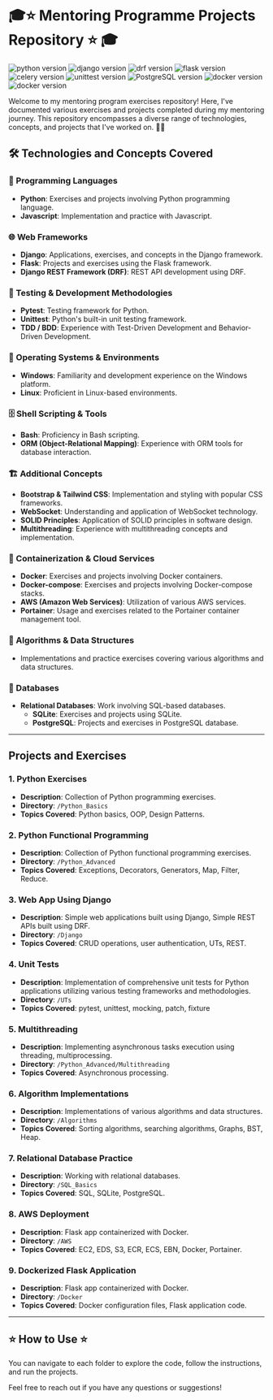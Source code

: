 # 🎓⭐  Mentoring Programme Projects Repository ⭐ 🎓

![python version](https://img.shields.io/badge/python-3.12-yellow.svg)
![django version](https://img.shields.io/badge/Django-4.2.3-green.svg)
![drf version](https://img.shields.io/badge/DRF-3.9.3-cyan.svg)
![flask version](https://img.shields.io/badge/pytorch-1.7-orange.svg)
![celery version](https://img.shields.io/badge/Celery-5.3.4-blue.svg)
![unittest version](https://img.shields.io/badge/unittest-3.12-darkblue.svg)
![PostgreSQL version](https://img.shields.io/badge/PostgreSQL-15-silver.svg) 
![docker version](https://img.shields.io/badge/Docker-4.20.1-darkblue.svg)
![docker version](https://img.shields.io/badge/Docker--compose-2.21-maroon.svg) 


Welcome to my mentoring program exercises repository! Here, I've documented various exercises and projects completed during my mentoring journey. This repository encompasses a diverse range of technologies, concepts, and projects that I've worked on. 🚀🚀

## 🛠️ Technologies and Concepts Covered 

### 🐍 Programming Languages
- **Python**: Exercises and projects involving Python programming language. 
- **Javascript**: Implementation and practice with Javascript. 

### 🌐 Web Frameworks
- **Django**: Applications, exercises, and concepts in the Django framework. 
- **Flask**: Projects and exercises using the Flask framework. 
- **Django REST Framework (DRF)**: REST API development using DRF. 

### 🧪 Testing & Development Methodologies
- **Pytest**: Testing framework for Python. 
- **Unittest**: Python's built-in unit testing framework.
- **TDD / BDD**: Experience with Test-Driven Development and Behavior-Driven Development.

### 🐧 Operating Systems & Environments 
- **Windows**: Familiarity and development experience on the Windows platform.
- **Linux**: Proficient in Linux-based environments. 

### 🗄️ Shell Scripting & Tools 
- **Bash**: Proficiency in Bash scripting. 
- **ORM (Object-Relational Mapping)**: Experience with ORM tools for database interaction. 

### 🏗️ Additional Concepts
- **Bootstrap & Tailwind CSS**: Implementation and styling with popular CSS frameworks. 
- **WebSocket**: Understanding and application of WebSocket technology. 
- **SOLID Principles**: Application of SOLID principles in software design. 
- **Multithreading**: Experience with multithreading concepts and implementation. 

### 🐳 Containerization & Cloud Services 
- **Docker**: Exercises and projects involving Docker containers.
- **Docker-compose**: Exercises and projects involving Docker-compose stacks. 
- **AWS (Amazon Web Services)**: Utilization of various AWS services. 
- **Portainer**: Usage and exercises related to the Portainer container management tool. 

### 🧩 Algorithms & Data Structures 
- Implementations and practice exercises covering various algorithms and data structures. 

### 🐘 Databases 
- **Relational Databases**: Work involving SQL-based databases.
    - **SQLite**: Exercises and projects using SQLite. 
    - **PostgreSQL**: Projects and exercises in PostgreSQL database. 

---

## Projects and Exercises

### 1. Python Exercises
- **Description**: Collection of Python programming exercises.
- **Directory**: `/Python_Basics`
- **Topics Covered**: Python basics, OOP, Design Patterns.

### 2. Python Functional Programming
- **Description**: Collection of Python functional programming exercises.
- **Directory**: `/Python_Advanced`
- **Topics Covered**: Exceptions, Decorators, Generators, Map, Filter, Reduce.
  
### 3. Web App Using Django
- **Description**: Simple web applications built using Django, Simple REST APIs built using DRF.
- **Directory**: `/Django`
- **Topics Covered**: CRUD operations, user authentication, UTs, REST.

### 4. Unit Tests
- **Description**: Implementation of comprehensive unit tests for Python applications utilizing various testing frameworks and methodologies.
- **Directory**: `/UTs`
- **Topics Covered**: pytest, unittest, mocking, patch, fixture
  
### 5. Multithreading
- **Description**: Implementing asynchronous tasks execution using threading, multiprocessing.
- **Directory**: `/Python_Advanced/Multithreading`
- **Topics Covered**: Asynchronous processing.

### 6. Algorithm Implementations
- **Description**: Implementations of various algorithms and data structures.
- **Directory**: `/Algorithms`
- **Topics Covered**: Sorting algorithms, searching algorithms, Graphs, BST, Heap.

### 7. Relational Database Practice
- **Description**: Working with relational databases.
- **Directory**: `/SQL_Basics`
- **Topics Covered**: SQL, SQLite, PostgreSQL.

### 8. AWS Deployment
- **Description**: Flask app containerized with Docker.
- **Directory**: `/AWS`
- **Topics Covered**: EC2, EDS, S3, ECR, ECS, EBN, Docker, Portainer.

### 9. Dockerized Flask Application
- **Description**: Flask app containerized with Docker.
- **Directory**: `/Docker`
- **Topics Covered**: Docker configuration files, Flask application code.
---

## ⭐️ How to Use ⭐

You can navigate to each folder to explore the code, follow the instructions, and run the projects.

Feel free to reach out if you have any questions or suggestions!
